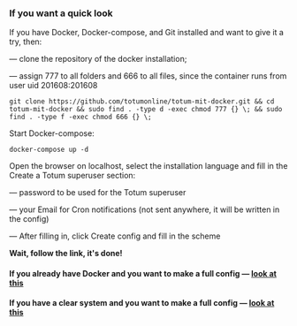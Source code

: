 ### If you want a quick look

If you have Docker, Docker-compose, and Git installed and want to give it a try, then:

— clone the repository of the docker installation;

— assign 777 to all folders and 666 to all files, since the container runs from user uid 201608:201608 

```
git clone https://github.com/totumonline/totum-mit-docker.git && cd totum-mit-docker && sudo find . -type d -exec chmod 777 {} \; && sudo find . -type f -exec chmod 666 {} \;
```



Start Docker-compose:

```
docker-compose up -d
```



Open the browser on localhost, select the installation language and fill in the Create a Totum superuser section:

— password to be used for the Totum superuser

— your Email for Cron notifications (not sent anywhere, it will be written in the config)

— After filling in, click Create config and fill in the scheme

**Wait, follow the link, it's done!**



#### If you already have Docker and you want to make a full config — [look at this]()



#### If you have a clear system and you want to make a full config — [look at this]()


